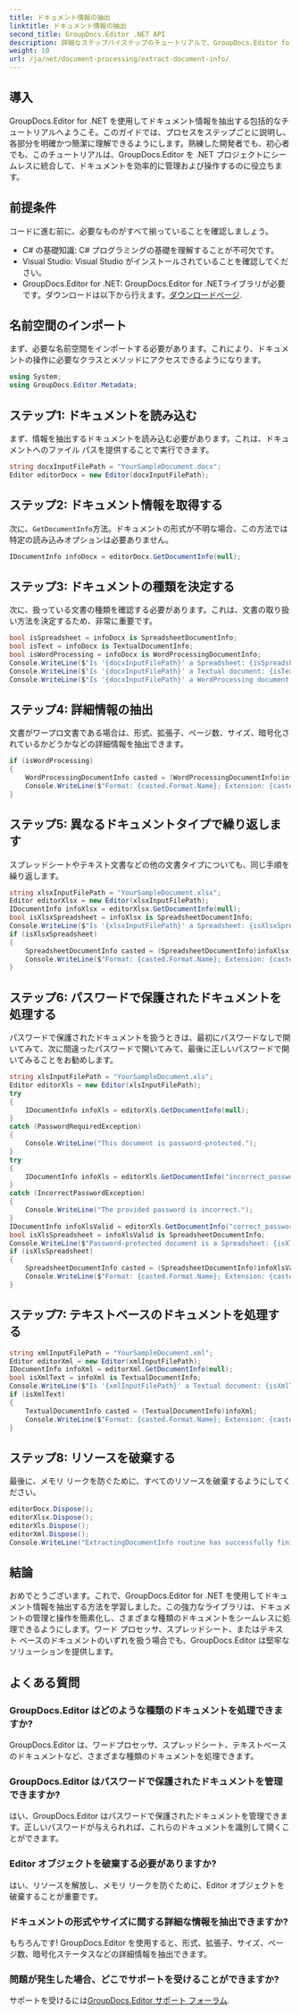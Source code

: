 ```yaml
---
title: ドキュメント情報の抽出
linktitle: ドキュメント情報の抽出
second_title: GroupDocs.Editor .NET API
description: 詳細なステップバイステップのチュートリアルで、GroupDocs.Editor for .NET を使用してドキュメント情報を抽出する方法を学びます。さまざまな種類のドキュメントを管理するのに最適です。
weight: 10
url: /ja/net/document-processing/extract-document-info/
---
```

## 導入
GroupDocs.Editor for .NET を使用してドキュメント情報を抽出する包括的なチュートリアルへようこそ。このガイドでは、プロセスをステップごとに説明し、各部分を明確かつ簡潔に理解できるようにします。熟練した開発者でも、初心者でも、このチュートリアルは、GroupDocs.Editor を .NET プロジェクトにシームレスに統合して、ドキュメントを効率的に管理および操作するのに役立ちます。
## 前提条件
コードに進む前に、必要なものがすべて揃っていることを確認しましょう。
- C# の基礎知識: C# プログラミングの基礎を理解することが不可欠です。
- Visual Studio: Visual Studio がインストールされていることを確認してください。
-  GroupDocs.Editor for .NET: GroupDocs.Editor for .NETライブラリが必要です。ダウンロードは以下から行えます。[ダウンロードページ](https://releases.groupdocs.com/editor/net/).
## 名前空間のインポート
まず、必要な名前空間をインポートする必要があります。これにより、ドキュメントの操作に必要なクラスとメソッドにアクセスできるようになります。
```csharp
using System;
using GroupDocs.Editor.Metadata;
```
## ステップ1: ドキュメントを読み込む
まず、情報を抽出するドキュメントを読み込む必要があります。これは、ドキュメントへのファイル パスを提供することで実行できます。
```csharp
string docxInputFilePath = "YourSampleDocument.docx";
Editor editorDocx = new Editor(docxInputFilePath);
```
## ステップ2: ドキュメント情報を取得する
次に、`GetDocumentInfo`方法。ドキュメントの形式が不明な場合、この方法では特定の読み込みオプションは必要ありません。
```csharp
IDocumentInfo infoDocx = editorDocx.GetDocumentInfo(null);
```
## ステップ3: ドキュメントの種類を決定する
次に、扱っている文書の種類を確認する必要があります。これは、文書の取り扱い方法を決定するため、非常に重要です。
```csharp
bool isSpreadsheet = infoDocx is SpreadsheetDocumentInfo;
bool isText = infoDocx is TextualDocumentInfo;
bool isWordProcessing = infoDocx is WordProcessingDocumentInfo;
Console.WriteLine($"Is '{docxInputFilePath}' a Spreadsheet: {isSpreadsheet}");
Console.WriteLine($"Is '{docxInputFilePath}' a Textual document: {isText}");
Console.WriteLine($"Is '{docxInputFilePath}' a WordProcessing document: {isWordProcessing}");
```
## ステップ4: 詳細情報の抽出
文書がワープロ文書である場合は、形式、拡張子、ページ数、サイズ、暗号化されているかどうかなどの詳細情報を抽出できます。
```csharp
if (isWordProcessing)
{
    WordProcessingDocumentInfo casted = (WordProcessingDocumentInfo)infoDocx;
    Console.WriteLine($"Format: {casted.Format.Name}; Extension: {casted.Format.Extension}; Page count: {casted.PageCount}; Size: {casted.Size} bytes; Is encrypted: {casted.IsEncrypted}");
}
```
## ステップ5: 異なるドキュメントタイプで繰り返します
スプレッドシートやテキスト文書などの他の文書タイプについても、同じ手順を繰り返します。
```csharp
string xlsxInputFilePath = "YourSampleDocument.xlsx";
Editor editorXlsx = new Editor(xlsxInputFilePath);
IDocumentInfo infoXlsx = editorXlsx.GetDocumentInfo(null);
bool isXlsxSpreadsheet = infoXlsx is SpreadsheetDocumentInfo;
Console.WriteLine($"Is '{xlsxInputFilePath}' a Spreadsheet: {isXlsxSpreadsheet}");
if (isXlsxSpreadsheet)
{
    SpreadsheetDocumentInfo casted = (SpreadsheetDocumentInfo)infoXlsx;
    Console.WriteLine($"Format: {casted.Format.Name}; Extension: {casted.Format.Extension}; Tabs count: {casted.PageCount}; Size: {casted.Size} bytes; Is encrypted: {casted.IsEncrypted}");
}
```
## ステップ6: パスワードで保護されたドキュメントを処理する
パスワードで保護されたドキュメントを扱うときは、最初にパスワードなしで開いてみて、次に間違ったパスワードで開いてみて、最後に正しいパスワードで開いてみることをお勧めします。
```csharp
string xlsInputFilePath = "YourSampleDocument.xls";
Editor editorXls = new Editor(xlsInputFilePath);
try
{
    IDocumentInfo infoXls = editorXls.GetDocumentInfo(null);
}
catch (PasswordRequiredException)
{
    Console.WriteLine("This document is password-protected.");
}
try
{
    IDocumentInfo infoXls = editorXls.GetDocumentInfo("incorrect_password");
}
catch (IncorrectPasswordException)
{
    Console.WriteLine("The provided password is incorrect.");
}
IDocumentInfo infoXlsValid = editorXls.GetDocumentInfo("correct_password");
bool isXlsSpreadsheet = infoXlsValid is SpreadsheetDocumentInfo;
Console.WriteLine($"Password-protected document is a Spreadsheet: {isXlsSpreadsheet}");
if (isXlsSpreadsheet)
{
    SpreadsheetDocumentInfo casted = (SpreadsheetDocumentInfo)infoXlsValid;
    Console.WriteLine($"Format: {casted.Format.Name}; Extension: {casted.Format.Extension}; Tabs count: {casted.PageCount}; Size: {casted.Size} bytes; Is encrypted: {casted.IsEncrypted}");
}
```
## ステップ7: テキストベースのドキュメントを処理する
```csharp
string xmlInputFilePath = "YourSampleDocument.xml";
Editor editorXml = new Editor(xmlInputFilePath);
IDocumentInfo infoXml = editorXml.GetDocumentInfo(null);
bool isXmlText = infoXml is TextualDocumentInfo;
Console.WriteLine($"Is '{xmlInputFilePath}' a Textual document: {isXmlText}");
if (isXmlText)
{
    TextualDocumentInfo casted = (TextualDocumentInfo)infoXml;
    Console.WriteLine($"Format: {casted.Format.Name}; Extension: {casted.Format.Extension}; Encoding: {casted.Encoding}; Size: {casted.Size} bytes");
}
```
## ステップ8: リソースを破棄する
最後に、メモリ リークを防ぐために、すべてのリソースを破棄するようにしてください。
```csharp
editorDocx.Dispose();
editorXlsx.Dispose();
editorXls.Dispose();
editorXml.Dispose();
Console.WriteLine("ExtractingDocumentInfo routine has successfully finished");
```
## 結論
おめでとうございます。これで、GroupDocs.Editor for .NET を使用してドキュメント情報を抽出する方法を学習しました。この強力なライブラリは、ドキュメントの管理と操作を簡素化し、さまざまな種類のドキュメントをシームレスに処理できるようにします。ワード プロセッサ、スプレッドシート、またはテキスト ベースのドキュメントのいずれを扱う場合でも、GroupDocs.Editor は堅牢なソリューションを提供します。
## よくある質問
### GroupDocs.Editor はどのような種類のドキュメントを処理できますか?
GroupDocs.Editor は、ワードプロセッサ、スプレッドシート、テキストベースのドキュメントなど、さまざまな種類のドキュメントを処理できます。
### GroupDocs.Editor はパスワードで保護されたドキュメントを管理できますか?
はい、GroupDocs.Editor はパスワードで保護されたドキュメントを管理できます。正しいパスワードが与えられれば、これらのドキュメントを識別して開くことができます。
### Editor オブジェクトを破棄する必要がありますか?
はい、リソースを解放し、メモリ リークを防ぐために、Editor オブジェクトを破棄することが重要です。
### ドキュメントの形式やサイズに関する詳細な情報を抽出できますか?
もちろんです! GroupDocs.Editor を使用すると、形式、拡張子、サイズ、ページ数、暗号化ステータスなどの詳細情報を抽出できます。
### 問題が発生した場合、どこでサポートを受けることができますか?
サポートを受けるには[GroupDocs.Editor サポート フォーラム](https://forum.groupdocs.com/c/editor/20).